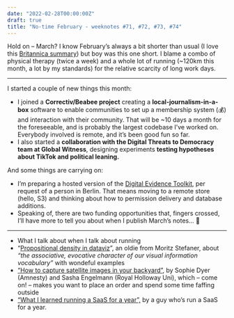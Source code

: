 ```yaml
---
date: "2022-02-28T00:00:00Z"
draft: true
title: "No-time February - weeknotes #71, #72, #73, #74"
---
```


Hold on – March? I know February’s always a bit shorter than usual (I love this [Britannica summary](https://www.britannica.com/story/why-are-there-only-28-days-in-february)) but boy was this one short. I blame a combo of physical therapy (twice a week) and a whole lot of running (~120km this month, a lot by my standards) for the relative scarcity of long work days.

---

I started a couple of new things this month:

- I joined a **Correctiv/Beabee project** creating a **local-journalism-in-a-box** software to enable communities to set up a membership system (💰) and interaction with their community. That will be ~10 days a month for the foreseeable, and is probably the largest codebase I’ve worked on. Everybody involved is remote, and it’s been good fun so far.
- I also started a **collaboration with the Digital Threats to Democracy team at Global Witness**, designing experiments **testing hypotheses about TikTok and political leaning.**

And some things are carrying on:

- I’m preparing a hosted version of the [Digital Evidence Toolkit](https://digitalevidencetoolkit.org/), per request of a person in Berlin. That means moving to a remote store (hello, S3) and thinking about how to permission delivery and database additions.
- Speaking of, there are two funding opportunities that, fingers crossed, I’ll have more to tell you about when I publish March’s notes... 🤞

---

- What I talk about when I talk about running
- “[Propositional density in dataviz](http://well-formed-data.net/archives/495/propositional-density-in-visualization)”, an oldie from Moritz Stefaner, about _“the associative, evocative character of our visual information vocabulary”_ with wondeful examples
- [“How to capture satellite images in your backyard”](https://theconversation.com/how-to-capture-satellite-images-in-your-backyard-and-contribute-to-a-snapshot-of-the-climate-crisis-167327), by Sophie Dyer (Amnesty) and Sasha Engelmann (Royal Holloway Uni), which – come on! – makes you want to place an order and spend some time faffing outside
- [“What I learned running a SaaS for a year”,](https://onlineornot.com/what-learned-running-saas-for-year) by a guy who’s run a SaaS for a year.
